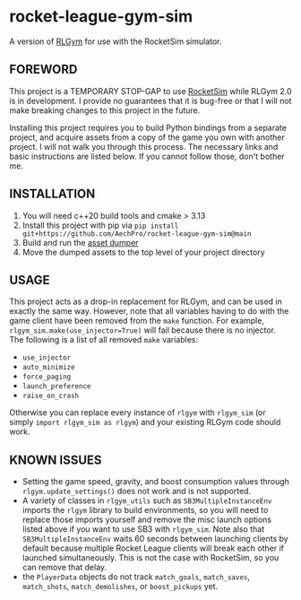 # rocket-league-gym-sim
A version of [RLGym](https://github.com/lucas-emery/rocket-league-gym) for use with the RocketSim simulator.

## FOREWORD
This project is a TEMPORARY STOP-GAP to use [RocketSim](https://github.com/ZealanL/RocketSim) while RLGym 2.0 is in development. I provide no guarantees that it is bug-free or that I will not make breaking changes to this project in the future.

Installing this project requires you to build Python bindings from a separate project, and acquire assets from a copy of the game you own with another project. I will not walk you through this process. The necessary links and basic instructions are listed below. If you cannot follow those, don't bother me.

## INSTALLATION
1. You will need c++20 build tools and cmake > 3.13
2. Install this project with pip via `pip install git+https://github.com/AechPro/rocket-league-gym-sim@main`
3. Build and run the [asset dumper](https://github.com/ZealanL/RLArenaCollisionDumper)
4. Move the dumped assets to the top level of your project directory

## USAGE
This project acts as a drop-in replacement for RLGym, and can be used in exactly the same way. However, note that all variables having to do with the game client have been removed from the `make` function. For example, `rlgym_sim.make(use_injector=True)` will fail because there is no injector. The following is a list of all removed `make` variables:
- `use_injector`
- `auto_minimize`
- `force_paging`
- `launch_preference`
- `raise_on_crash`

Otherwise you can replace every instance of `rlgym` with `rlgym_sim` (or simply `import rlgym_sim as rlgym`) and your existing RLGym code should work.

## KNOWN ISSUES
- Setting the game speed, gravity, and boost consumption values through `rlgym.update_settings()` does not work and is not supported.
- A variety of classes in `rlgym_utils` such as `SB3MultipleInstanceEnv` imports the `rlgym` library to build environments, so you will need to replace those imports yourself and remove the misc launch options listed above if you want to use SB3 with `rlgym_sim`. Note also that `SB3MultipleInstanceEnv` waits 60 seconds between launching clients by default because multiple Rocket League clients will break each other if launched simultaneously. This is not the case with RocketSim, so you can remove that delay.
- the `PlayerData` objects do not track `match_goals`, `match_saves`, `match_shots`, `match_demolishes`, or `boost_pickups` yet.
